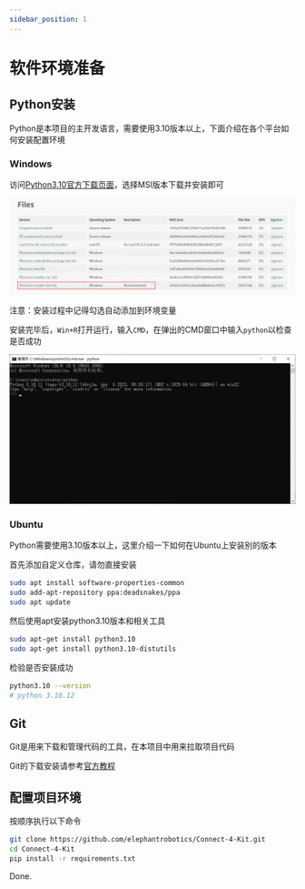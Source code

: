 ```yaml
---
sidebar_position: 1
---
```


# 软件环境准备

## Python安装

Python是本项目的主开发语言，需要使用3.10版本以上，下面介绍在各个平台如何安装配置环境

### Windows

访问[Python3.10官方下载页面](https://www.python.org/downloads/release/python-31011/)，选择MSI版本下载并安装即可

![](attachment/2023-07-06-14-41-35.png)

注意：安装过程中记得勾选自动添加到环境变量

安装完毕后，`Win+R`打开运行，输入`CMD`，在弹出的CMD窗口中输入`python`以检查是否成功

![](attachment/2023-07-06-14-42-56.png)

### Ubuntu

Python需要使用3.10版本以上，这里介绍一下如何在Ubuntu上安装别的版本

首先添加自定义仓库，请勿直接安装

```bash
sudo apt install software-properties-common
sudo add-apt-repository ppa:deadsnakes/ppa
sudo apt update
```

然后使用apt安装python3.10版本和相关工具

```bash
sudo apt-get install python3.10
sudo apt-get install python3.10-distutils
```

检验是否安装成功

```bash
python3.10 --version
# python 3.10.12
```

## Git

Git是用来下载和管理代码的工具，在本项目中用来拉取项目代码

Git的下载安装请参考[官方教程](https://git-scm.com/book/zh/v2/%E8%B5%B7%E6%AD%A5-%E5%AE%89%E8%A3%85-Git)

## 配置项目环境

按顺序执行以下命令

```bash
git clone https://github.com/elephantrobotics/Connect-4-Kit.git
cd Connect-4-Kit
pip install -r requirements.txt
```

Done.

